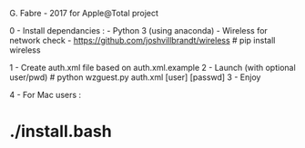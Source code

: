G. Fabre - 2017 for Apple@Total project

0 - Install dependancies :
	- Python 3 (using anaconda)
	- Wireless for network check - https://github.com/joshvillbrandt/wireless
		# pip install wireless

1 - Create auth.xml file based on auth.xml.example
2 - Launch (with optional user/pwd) # python wzguest.py auth.xml [user] [passwd]
3 - Enjoy

4 - For Mac users :
# ./install.bash
